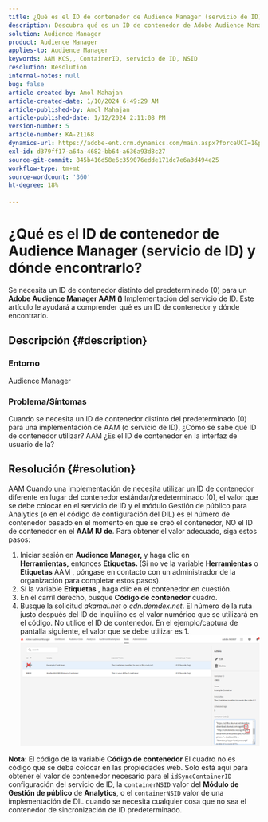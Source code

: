 ```yaml
---
title: ¿Qué es el ID de contenedor de Audience Manager (servicio de ID) y dónde encontrarlo?
description: Descubra qué es un ID de contenedor de Adobe Audience Manager (servicio de ID) y dónde encontrarlo. Siga los pasos descritos en este artículo.
solution: Audience Manager
product: Audience Manager
applies-to: Audience Manager
keywords: AAM KCS,, ContainerID, servicio de ID, NSID
resolution: Resolution
internal-notes: null
bug: false
article-created-by: Amol Mahajan
article-created-date: 1/10/2024 6:49:29 AM
article-published-by: Amol Mahajan
article-published-date: 1/12/2024 2:11:08 PM
version-number: 5
article-number: KA-21168
dynamics-url: https://adobe-ent.crm.dynamics.com/main.aspx?forceUCI=1&pagetype=entityrecord&etn=knowledgearticle&id=b1703163-84af-ee11-a569-6045bd006b3d
exl-id: d379ff17-a64a-4682-bb64-a636a93d8c27
source-git-commit: 845b416d58e6c359076edde171dc7e6a3d494e25
workflow-type: tm+mt
source-wordcount: '360'
ht-degree: 18%

---
```


# ¿Qué es el ID de contenedor de Audience Manager (servicio de ID) y dónde encontrarlo?


Se necesita un ID de contenedor distinto del predeterminado (0) para un <b>Adobe Audience Manager AAM ()</b> Implementación del servicio de ID. Este artículo le ayudará a comprender qué es un ID de contenedor y dónde encontrarlo.

## Descripción {#description}


### <b>Entorno</b>

Audience Manager



### <b>Problema/Síntomas</b>

Cuando se necesita un ID de contenedor distinto del predeterminado (0) para una implementación de AAM (o servicio de ID), ¿Cómo se sabe qué ID de contenedor utilizar? AAM ¿Es el ID de contenedor en la interfaz de usuario de la?


## Resolución {#resolution}


AAM Cuando una implementación de necesita utilizar un ID de contenedor diferente en lugar del contenedor estándar/predeterminado (0), el valor que se debe colocar en el servicio de ID y el módulo Gestión de público para Analytics (o en el código de configuración del DIL) es el número de contenedor basado en el momento en que se creó el contenedor, NO el ID de contenedor en el <b>AAM IU de</b>. Para obtener el valor adecuado, siga estos pasos:

1. Iniciar sesión en <b>Audience Manager, </b>y haga clic en <b>Herramientas,</b> entonces <b>Etiquetas. </b>(Si no ve la variable <b>Herramientas</b> o <b>Etiquetas</b> AAM , póngase en contacto con un administrador de la organización para completar estos pasos).
2. Si la variable <b>Etiquetas</b> , haga clic en el contenedor en cuestión.
3. En el carril derecho, busque <b>Código de contenedor</b> cuadro.
4. Busque la solicitud *akamai.net* o *cdn.demdex.net*. El número de la ruta justo después del ID de inquilino es el valor numérico que se utilizará en el código. No utilice el ID de contenedor. En el ejemplo/captura de pantalla siguiente, el valor que se debe utilizar es 1.    ![](assets/4768ad75-347c-ed11-81ac-6045bd006a22.png)


<b>Nota: </b>El código de la variable <b>Código de contenedor</b> El cuadro no es código que se deba colocar en las propiedades web. Solo está aquí para obtener el valor de contenedor necesario para el `idSyncContainerID` configuración del servicio de ID, la `containerNSID` valor del <b>Módulo de Gestión de público</b> de <b>Analytics</b>, o el `containerNSID` valor de una implementación de DIL cuando se necesita cualquier cosa que no sea el contenedor de sincronización de ID predeterminado.

<b> </b>
